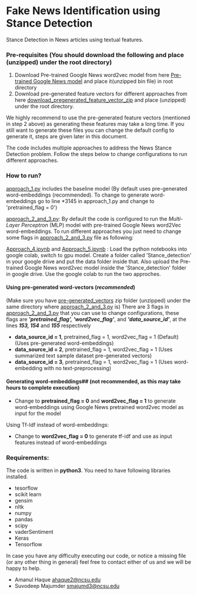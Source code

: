 # Fake News Identification using Stance Detection
Stance Detection in News articles using textual features.

### Pre-requisites **(You should download the following and place (unzipped) under the root directory)**

1. Download Pre-trained Google News word2vec model from here [Pre-trained Google News model](https://drive.google.com/file/d/0B7XkCwpI5KDYNlNUTTlSS21pQmM/edit?usp=sharing) and place it(unzipped bin file) in root directory
2. Download pre-generated feature vectors for different approaches from here [download_pregenerated_feature_vector_zip](https://drive.google.com/file/d/1nkfF5YYVV7EkxeufnaVg4qX-O91Dx_pW/view?usp=sharing) and place (unzipped) under the root directory.

We highly recommend to use the pre-generated feature vectors (mentioned in step 2 above) as generating these features may take a long time. If you still want to generate these files you can change the default config to generate it, steps are given later in this document.

The code includes multiple approaches to address the News Stance Detection problem. Follow the steps below to change configurations to run different approaches.

### How to run?

[approach_1.py](approach_1.py) includes the baseline model (By default uses pre-generated word-embeddings (recommended). To change to generate word-embeddings go to line *3145 in approach_1.py and change to 'pretrained_flag = 0')

[approach_2_and_3.py](approach_2_and_3.py): By default the code is configured to run the *Multi-Layer Perceptron* (MLP) model with pre-trained Google News word2Vec word-embeddings. To run different approaches you just need to change some flags in [approach_2_and_3.py](approach_2_and_3.py) file as following:

[Approach_4.ipynb](Approach_4.ipynb) and [Approach_5.ipynb](Approach_5.ipynb) : Load the python notebooks into google colab, switch to gpu model. Create a folder called 'Stance_detection' in your google drive and put the data folder inside that. Also upload the Pre-trained Google News word2vec model inside the 'Stance_detection' folder in google drive. Use the google colab to run the two approches.

#### Using pre-generated word-vectors (*recommended*) 
(Make sure you have [pre-generated_vectors](https://drive.google.com/file/d/1nkfF5YYVV7EkxeufnaVg4qX-O91Dx_pW/view?usp=sharing) zip folder (unzipped) under the same directory where [approach_2_and_3.py](approach_2_and_3.py) is)
There are 3 flags in [approach_2_and_3.py](approach_2_and_3.py) that you can use to change configurations, these flags are ***'pretrained_flag', 'word2vec_flag'***, and ***'data_source_id'***, at the lines ***153, 154*** and ***155*** respectively

- **data_source_id = 1**, pretrained_flag = 1, word2vec_flag = 1	(Default) (Uses pre-generated word-embeddings)
- **data_source_id = 2**, pretrained_flag = 1, word2vec_flag = 1	(Uses summarized text sample dataset pre-generated vectors)
- **data_source_id = 3**, pretrained_flag = 1, word2vec_flag = 1	(Uses word-embedding with no text-preprocessing)


#### Generating word-embeddings## (not recommended, as this may take hours to complete execution)

- Change to **pretrained_flag = 0** and **word2vec_flag = 1** to generate word-embeddings using Google News pretrained word2vec model as input for the model

Using Tf-Idf instead of word-embeddings:

- Change to **word2vec_flag = 0** to generate tf-idf and use as input features instead of word-embeddings
	


### Requirements:

The code is written in **python3**.
You need to have following libraries installed.

- tesorflow
- scikit learn
- gensim
- nltk
- numpy
- pandas
- scipy
- vaderSentiment
- Keras
- Tensorflow

In case you have any difficulty executing our code, or notice a missing file (or any other thing in general) feel free to contact either of us and we will be happy to help.
- Amanul Haque [ahaque2@ncsu.edu](ahaque2@ncsu.edu)
- Suvodeep Majumder [smajumd3@ncsu.edu](smajumd3@ncsu.edu)
